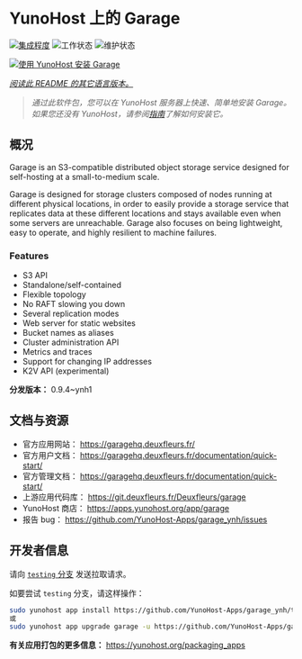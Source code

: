 <!--
注意：此 README 由 <https://github.com/YunoHost/apps/tree/master/tools/readme_generator> 自动生成
请勿手动编辑。
-->

# YunoHost 上的 Garage

[![集成程度](https://apps.yunohost.org/badge/integration/garage)](https://ci-apps.yunohost.org/ci/apps/garage/)
![工作状态](https://apps.yunohost.org/badge/state/garage)
![维护状态](https://apps.yunohost.org/badge/maintained/garage)

[![使用 YunoHost 安装 Garage](https://install-app.yunohost.org/install-with-yunohost.svg)](https://install-app.yunohost.org/?app=garage)

*[阅读此 README 的其它语言版本。](./ALL_README.md)*

> *通过此软件包，您可以在 YunoHost 服务器上快速、简单地安装 Garage。*  
> *如果您还没有 YunoHost，请参阅[指南](https://yunohost.org/install)了解如何安装它。*

## 概况

Garage is an S3-compatible distributed object storage service designed for self-hosting at a small-to-medium scale.

Garage is designed for storage clusters composed of nodes running at different physical locations, in order to easily provide a storage service that replicates data at these different locations and stays available even when some servers are unreachable. Garage also focuses on being lightweight, easy to operate, and highly resilient to machine failures.

### Features

- S3 API
- Standalone/self-contained
- Flexible topology
- No RAFT slowing you down
- Several replication modes
- Web server for static websites
- Bucket names as aliases
- Cluster administration API
- Metrics and traces
- Support for changing IP addresses
- K2V API (experimental)


**分发版本：** 0.9.4~ynh1
## 文档与资源

- 官方应用网站： <https://garagehq.deuxfleurs.fr/>
- 官方用户文档： <https://garagehq.deuxfleurs.fr/documentation/quick-start/>
- 官方管理文档： <https://garagehq.deuxfleurs.fr/documentation/quick-start/>
- 上游应用代码库： <https://git.deuxfleurs.fr/Deuxfleurs/garage>
- YunoHost 商店： <https://apps.yunohost.org/app/garage>
- 报告 bug： <https://github.com/YunoHost-Apps/garage_ynh/issues>

## 开发者信息

请向 [`testing` 分支](https://github.com/YunoHost-Apps/garage_ynh/tree/testing) 发送拉取请求。

如要尝试 `testing` 分支，请这样操作：

```bash
sudo yunohost app install https://github.com/YunoHost-Apps/garage_ynh/tree/testing --debug
或
sudo yunohost app upgrade garage -u https://github.com/YunoHost-Apps/garage_ynh/tree/testing --debug
```

**有关应用打包的更多信息：** <https://yunohost.org/packaging_apps>
